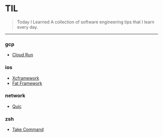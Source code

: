 # TIL
> Today I Learned
A collection of software engineering tips that I learn every day.
---
### gcp

- [Cloud Run](gcp/cloud-run.md)

### ios

- [Xcframework](ios/xcframework.md)
- [Fat Framework](ios/fat-framework.md)

### network

- [Quic](network/quic.md)

### zsh

- [Take Command](zsh/take-command.md)

